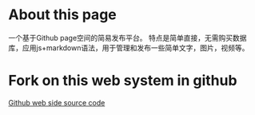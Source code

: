 About this page
=====================

一个基于Github page空间的简易发布平台。
特点是简单直接，无需购买数据库，应用js+markdown语法，用于管理和发布一些简单文字，图片，视频等。
 

Fork on this web system in github
=====================
 
[Github web side source code](https://github.com/3mincom/3mincom.github.io "Fork on github")

